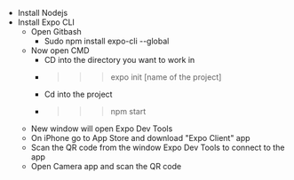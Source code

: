 - Install Nodejs
- Install Expo CLI
	- Open Gitbash
		- Sudo npm install expo-cli --global
	- Now open CMD
		- CD into the directory you want to work in
		- >>> expo init [name of the project]
		- Cd into the project
		- >>> npm start
	- New window will open Expo Dev Tools
	- On iPhone go to App Store and download "Expo Client" app
	- Scan the QR code from the window Expo Dev Tools to connect to the app
	- Open Camera app and scan the QR code
	
	
	
